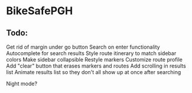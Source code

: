 # BikeSafePGH

## Todo:

Get rid of margin under go button 
Search on enter functionality 
Autocomplete for search results 
Style route itinerary to match sidebar colors 
Make sidebar collapsible 
Restyle markers
Customize route profile 
Add "clear" button that erases markers and routes 
Add scrolling in results list 
Animate results list so they don't all show up at once after searching

Night mode? 


